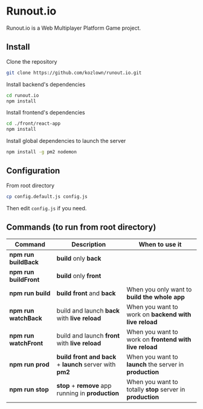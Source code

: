 # Runout.io

Runout.io is a Web Multiplayer Platform Game project.

## Install

Clone the repository

```sh
git clone https://github.com/kozlown/runout.io.git
```

Install backend's dependencies

```sh    
cd runout.io
npm install
```

Install frontend's dependencies

```sh
cd ./front/react-app
npm install
```

Install global dependencies to launch the server

```sh
npm install -g pm2 nodemon
```

## Configuration

From root directory
```sh
cp config.default.js config.js
```
Then edit `config.js` if you need.

## Commands (to run from root directory)

| Command | Description | When to use it
| --- | --- | --- |
| **npm run buildBack** | **build** only **back** |  |
| **npm run buildFront** | **build** only **front** |  |
| **npm run build** | **build front** and **back** | When you only want to **build the whole app** |
| **npm run watchBack** | build and launch **back** with **live reload** | When you want to work on **backend with live reload** |
| **npm run watchFront** | build and launch **front** with **live reload** | When you want to work on **frontend with live reload** |
| **npm run prod** | **build front and back** + **launch** server with **pm2** | When you want to **launch** the server in **production** |
| **npm run stop** | **stop** + **remove** app running in **production** | When you want to totally **stop** server in **production** |
